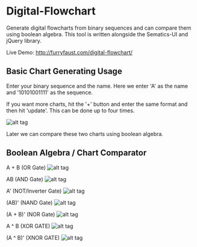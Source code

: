 # Digital-Flowchart
Generate digital flowcharts from binary sequences and can compare them using boolean algebra. This tool is written alongside the Sematics-UI and jQuery library.

Live Demo: http://furryfaust.com/digital-flowchart/

Basic Chart Generating Usage
----------------------------
Enter your binary sequence and the name. Here we enter 'A' as the name and '10101001111' as the sequence.

If you want more charts, hit the '+' button and enter the same format and then hit 'update'. This can be done up to
four times.

![alt tag](http://furryfaust.com/images/multichart.png)

Later we can compare these two charts using boolean algebra.


Boolean Algebra / Chart Comparator
----------------------------------
A + B (OR Gate)
![alt tag](http://furryfaust.com/images/orgate.png)

AB (AND Gate)
![alt tag](http://furryfaust.com/images/andgate.png)

A' (NOT/Inverter Gate)
![alt tag](http://furryfaust.com/images/notgate.png)

(AB)' (NAND Gate)
![alt tag](http://furryfaust.com/images/nandgate.png)

(A + B)' (NOR Gate)
![alt tag](http://furryfaust.com/images/norgate.png)

A ^ B (XOR GATE)
![alt tag](http://furryfaust.com/images/xorgate.png)

(A ^ B)' (XNOR GATE)
![alt tag](http://furryfaust.com/images/xnorgate.png)
